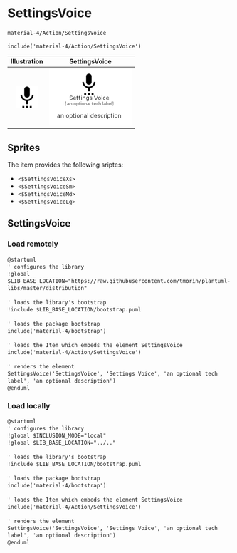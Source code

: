 # SettingsVoice


```text
material-4/Action/SettingsVoice
```

```text
include('material-4/Action/SettingsVoice')
```



| Illustration | SettingsVoice |
| :---: | :---: |
| ![illustration for Illustration](../../material-4/Action/SettingsVoice.png) | ![illustration for SettingsVoice](../../material-4/Action/SettingsVoice.Local.png) |



## Sprites
The item provides the following sriptes:

- `<$SettingsVoiceXs>`
- `<$SettingsVoiceSm>`
- `<$SettingsVoiceMd>`
- `<$SettingsVoiceLg>`





## SettingsVoice

### Load remotely
```plantuml
@startuml
' configures the library
!global $LIB_BASE_LOCATION="https://raw.githubusercontent.com/tmorin/plantuml-libs/master/distribution"

' loads the library's bootstrap
!include $LIB_BASE_LOCATION/bootstrap.puml

' loads the package bootstrap
include('material-4/bootstrap')

' loads the Item which embeds the element SettingsVoice
include('material-4/Action/SettingsVoice')

' renders the element
SettingsVoice('SettingsVoice', 'Settings Voice', 'an optional tech label', 'an optional description')
@enduml
```

### Load locally
```plantuml
@startuml
' configures the library
!global $INCLUSION_MODE="local"
!global $LIB_BASE_LOCATION="../.."

' loads the library's bootstrap
!include $LIB_BASE_LOCATION/bootstrap.puml

' loads the package bootstrap
include('material-4/bootstrap')

' loads the Item which embeds the element SettingsVoice
include('material-4/Action/SettingsVoice')

' renders the element
SettingsVoice('SettingsVoice', 'Settings Voice', 'an optional tech label', 'an optional description')
@enduml
```

